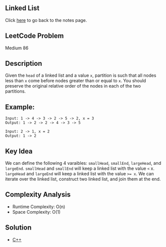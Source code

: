 ## Linked List
Click [here](../notes.md) to go back to the notes page.

## LeetCode Problem
Medium 86

## Description
Given the `head` of a linked list and a value `x`, partition is such that all nodes less than `x` come before nodes greater than or equal to `x`. You should preserve the original relative order of the nodes in each of the two partitions.

## Example:
```
Input: 1 -> 4 -> 3 -> 2 -> 5 -> 2, x = 3
Output: 1 -> 2 -> 2 -> 4 -> 3 -> 5

Input: 2 -> 1, x = 2
Output: 1 -> 2
```

## Key Idea
We can define the following 4 varaibles: `smallHead`, `smallEnd`, `largeHead`, and `largeEnd`. `smallHead` and `smallEnd` will keep a linked list with the value `<` x. `largeHead` and `largeEnd` will keep a linked list with the value `>= x`. We can iterate over the linked list, construct two linked list, and join them at the end.

## Complexity Analysis
- Runtime Complexity: O(n)
- Space Complexity: O(1)

## Solution
- [C++](solution.cpp)